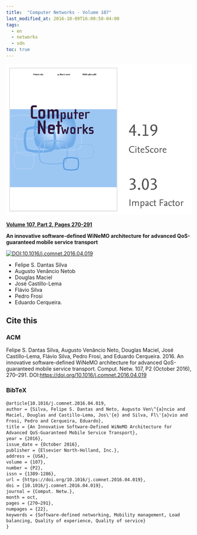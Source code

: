 ```yaml
---
title:  "Computer Networks - Volume 107"
last_modified_at: 2016-10-09T16:00:58-04:00
tags:
  - en
  - networks
  - sdn
toc: true
---
```


[![](/assets/images/posts/2016-10-09-computer-networks.png)](https://www.journals.elsevier.com/computer-networks)

[**Volume 107, Part 2, Pages 270-291**](https://www.sciencedirect.com/science/article/abs/pii/S1389128616301177)

**An innovative software-defined WiNeMO architecture for advanced QoS-guaranteed mobile service transport**

[![DOI:10.1016/j.comnet.2016.04.019](https://zenodo.org/badge/DOI/10.1016/j.comnet.2016.04.019.svg)](https://doi.org/10.1016/j.comnet.2016.04.019)


 - Felipe S. Dantas Silva
 - Augusto Venâncio Netob
 - Douglas Maciel
 - José Castillo-Lema
 - Flávio Silva
 - Pedro Frosi
 - Eduardo Cerqueira.

## Cite this

### ACM
Felipe S. Dantas Silva, Augusto Venâncio Neto, Douglas Maciel, José Castillo-Lema, Flávio Silva, Pedro Frosi, and Eduardo Cerqueira. 2016. An innovative software-defined WiNeMO architecture for advanced QoS-guaranteed mobile service transport. Comput. Netw. 107, P2 (October 2016), 270–291. DOI:https://doi.org/10.1016/j.comnet.2016.04.019

### BibTeX

```
@article{10.1016/j.comnet.2016.04.019,
author = {Silva, Felipe S. Dantas and Neto, Augusto Ven\^{a}ncio and Maciel, Douglas and Castillo-Lema, Jos\'{e} and Silva, Fl\'{a}vio and Frosi, Pedro and Cerqueira, Eduardo},
title = {An Innovative Software-Defined WiNeMO Architecture for Advanced QoS-Guaranteed Mobile Service Transport},
year = {2016},
issue_date = {October 2016},
publisher = {Elsevier North-Holland, Inc.},
address = {USA},
volume = {107},
number = {P2},
issn = {1389-1286},
url = {https://doi.org/10.1016/j.comnet.2016.04.019},
doi = {10.1016/j.comnet.2016.04.019},
journal = {Comput. Netw.},
month = oct,
pages = {270–291},
numpages = {22},
keywords = {Software-defined networking, Mobility management, Load balancing, Quality of experience, Quality of service}
}
```
